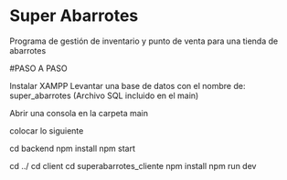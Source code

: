 # Super Abarrotes
Programa de gestión de inventario y punto de venta para una tienda de abarrotes


#PASO A PASO

Instalar XAMPP
Levantar una base de datos con el nombre de: super_abarrotes
(Archivo SQL incluido en el main)

Abrir una consola en la carpeta main

colocar lo siguiente

cd backend 
npm install
npm start

cd ../
cd client
cd superabarrotes_cliente
npm install
npm run dev


